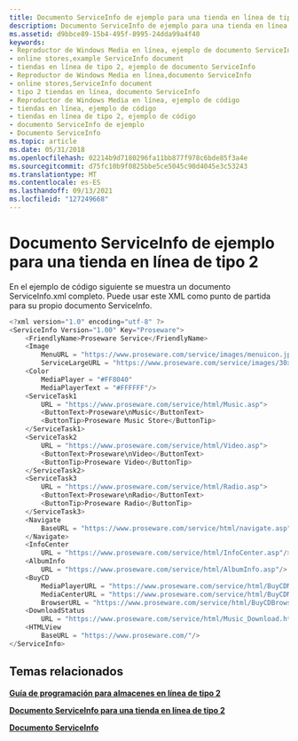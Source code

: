 ```yaml
---
title: Documento ServiceInfo de ejemplo para una tienda en línea de tipo 2
description: Documento ServiceInfo de ejemplo para una tienda en línea de tipo 2
ms.assetid: d9bbce89-15b4-495f-8995-24dda99a4f40
keywords:
- Reproductor de Windows Media en línea, ejemplo de documento ServiceInfo
- online stores,example ServiceInfo document
- tiendas en línea de tipo 2, ejemplo de documento ServiceInfo
- Reproductor de Windows Media en línea,documento ServiceInfo
- online stores,ServiceInfo document
- tipo 2 tiendas en línea, documento ServiceInfo
- Reproductor de Windows Media en línea, ejemplo de código
- tiendas en línea, ejemplo de código
- tiendas en línea de tipo 2, ejemplo de código
- documento ServiceInfo de ejemplo
- Documento ServiceInfo
ms.topic: article
ms.date: 05/31/2018
ms.openlocfilehash: 02214b9d7180296fa11bb877f978c6bde85f3a4e
ms.sourcegitcommit: d75fc10b9f0825bbe5ce5045c90d4045e3c53243
ms.translationtype: MT
ms.contentlocale: es-ES
ms.lasthandoff: 09/13/2021
ms.locfileid: "127249668"
---
```

# <a name="example-serviceinfo-document-for-a-type-2-online-store"></a>Documento ServiceInfo de ejemplo para una tienda en línea de tipo 2

En el ejemplo de código siguiente se muestra un documento ServiceInfo.xml completo. Puede usar este XML como punto de partida para su propio documento ServiceInfo.


```C++
<?xml version="1.0" encoding="utf-8" ?>
<ServiceInfo Version="1.00" Key="Proseware">
    <FriendlyName>Proseware Service</FriendlyName>
    <Image 
        MenuURL = "https://www.proseware.com/service/images/menuicon.jpg"
        ServiceLargeURL = "https://www.proseware.com/service/images/30x30.jpg" />
    <Color
        MediaPlayer = "#FF8040"
        MediaPlayerText = "#FFFFFF"/>
    <ServiceTask1
        URL = "https://www.proseware.com/service/html/Music.asp">
        <ButtonText>Proseware\nMusic</ButtonText>
        <ButtonTip>Proseware Music Store</ButtonTip>
    </ServiceTask1>
    <ServiceTask2
        URL = "https://www.proseware.com/service/html/Video.asp">
        <ButtonText>Proseware\nVideo</ButtonText>
        <ButtonTip>Proseware Video</ButtonTip>
    </ServiceTask2>
    <ServiceTask3
        URL = "https://www.proseware.com/service/html/Radio.asp">
        <ButtonText>Proseware\nRadio</ButtonText>
        <ButtonTip>Proseware Radio</ButtonTip>
    </ServiceTask3>
    <Navigate
        BaseURL = "https://www.proseware.com/service/html/navigate.asp">
    </Navigate>
    <InfoCenter
        URL = "https://www.proseware.com/service/html/InfoCenter.asp"/>
    <AlbumInfo
        URL = "https://www.proseware.com/service/html/AlbumInfo.asp"/>
    <BuyCD
        MediaPlayerURL = "https://www.proseware.com/service/html/BuyCDMediaPlayer.asp"
        MediaCenterURL = "https://www.proseware.com/service/html/BuyCDMediaCenter.asp"
        BrowserURL = "https://www.proseware.com/service/html/BuyCDBrowser.asp"/>
    <DownloadStatus
        URL = "https://www.proseware.com/service/html/Music_Download.htm"/>
    <HTMLView
        BaseURL = "https://www.proseware.com/"/>
</ServiceInfo>

```



## <a name="related-topics"></a>Temas relacionados

<dl> <dt>

[**Guía de programación para almacenes en línea de tipo 2**](programming-guide-for-type-2-online-stores.md)
</dt> <dt>

[**Documento ServiceInfo para una tienda en línea de tipo 2**](serviceinfo-document-for-a-type-2-online-store.md)
</dt> <dt>

[**Documento ServiceInfo**](serviceinfo-document.md)
</dt> </dl>

 

 




